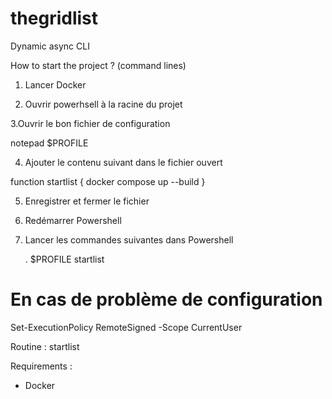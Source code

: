 # thegridlist
Dynamic async CLI

How to start the project ? (command lines)

1. Lancer Docker

2. Ouvrir powerhsell à la racine du projet

3.Ouvrir le bon fichier de configuration 

notepad $PROFILE

4. Ajouter le contenu suivant dans le fichier ouvert

function startlist {
    docker compose up --build
}

5. Enregistrer et fermer le fichier

6. Redémarrer Powershell

7. Lancer les commandes suivantes dans Powershell 

    . $PROFILE
    startlist


# En cas de problème de configuration

Set-ExecutionPolicy RemoteSigned -Scope CurrentUser

Routine :
startlist

Requirements :
- Docker
